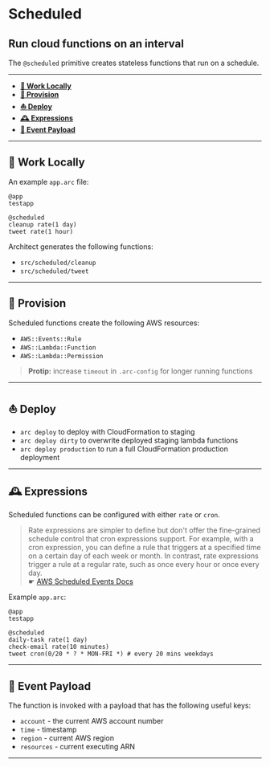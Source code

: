 # Scheduled

## Run cloud functions on an interval

The `@scheduled` primitive creates stateless functions that run on a schedule.

---

- <a href=#local><b>🚜 Work Locally</b></a>
- <a href=#provision><b>🌾 Provision</b></a>
- <a href=#deploy><b>⛵️ Deploy</b></a>
- <a href=#expressions><b>🕰 Expressions</b></a>
- <a href=#event><b>🎉 Event Payload</b></a>

---

<h2 id=local>🚜 Work Locally</h2>

An example `app.arc` file:

```arc
@app
testapp

@scheduled
cleanup rate(1 day)
tweet rate(1 hour)
```

Architect generates the following functions:

- `src/scheduled/cleanup`
- `src/scheduled/tweet`

---

<h2 id=provision>🌾 Provision</h2>

Scheduled functions create the following AWS resources:

- `AWS::Events::Rule`
- `AWS::Lambda::Function`
- `AWS::Lambda::Permission`

> **Protip:** increase `timeout` in `.arc-config` for longer running functions

---

<h2 id=deploy>⛵️ Deploy</h2>

- `arc deploy` to deploy with CloudFormation to staging
- `arc deploy dirty` to overwrite deployed staging lambda functions
- `arc deploy production` to run a full CloudFormation production deployment

---

<h2 id=expressions>🕰 Expressions</h2>

Scheduled functions can be configured with either `rate` or `cron`.

> Rate expressions are simpler to define but don't offer the fine-grained schedule control that cron expressions support. For example, with a cron expression, you can define a rule that triggers at a specified time on a certain day of each week or month. In contrast, rate expressions trigger a rule at a regular rate, such as once every hour or once every day. <br> ☛ [AWS Scheduled Events Docs](https://docs.aws.amazon.com/AmazonCloudWatch/latest/events/ScheduledEvents.html)

Example `app.arc`:

```arc
@app
testapp

@scheduled
daily-task rate(1 day)
check-email rate(10 minutes)
tweet cron(0/20 * ? * MON-FRI *) # every 20 mins weekdays
```

---

<h2 id=event>🎉 Event Payload</h2>

The function is invoked with a payload that has the following useful keys:

- `account` - the current AWS account number
- `time` - timestamp
- `region` - current AWS region
- `resources` - current executing ARN

---
